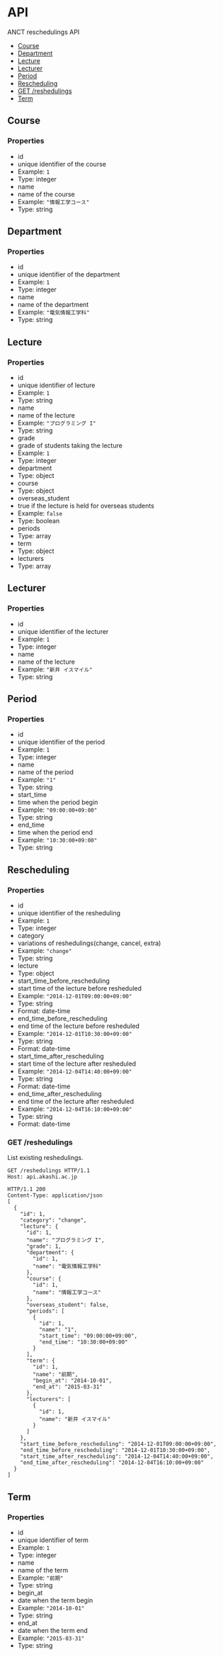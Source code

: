 # API
ANCT reschedulings API

* [Course](#course)
* [Department](#department)
* [Lecture](#lecture)
* [Lecturer](#lecturer)
* [Period](#period)
* [Rescheduling](#rescheduling)
 * [GET /reshedulings](#get-reshedulings)
* [Term](#term)

## Course


### Properties
* id
 * unique identifier of the course
 * Example: `1`
 * Type: integer
* name
 * name of the course
 * Example: `"情報工学コース"`
 * Type: string

## Department


### Properties
* id
 * unique identifier of the department
 * Example: `1`
 * Type: integer
* name
 * name of the department
 * Example: `"電気情報工学科"`
 * Type: string

## Lecture


### Properties
* id
 * unique identifier of lecture
 * Example: `1`
 * Type: string
* name
 * name of the lecture
 * Example: `"プログラミング I"`
 * Type: string
* grade
 * grade of students taking the lecture
 * Example: `1`
 * Type: integer
* department
 * Type: object
* course
 * Type: object
* overseas_student
 * true if the lecture is held for overseas students
 * Example: `false`
 * Type: boolean
* periods
 * Type: array
* term
 * Type: object
* lecturers
 * Type: array

## Lecturer


### Properties
* id
 * unique identifier of the lecturer
 * Example: `1`
 * Type: integer
* name
 * name of the lecture
 * Example: `"新井 イスマイル"`
 * Type: string

## Period


### Properties
* id
 * unique identifier of the period
 * Example: `1`
 * Type: integer
* name
 * name of the period
 * Example: `"1"`
 * Type: string
* start_time
 * time when the period begin
 * Example: `"09:00:00+09:00"`
 * Type: string
* end_time
 * time when the period end
 * Example: `"10:30:00+09:00"`
 * Type: string

## Rescheduling


### Properties
* id
 * unique identifier of the resheduling
 * Example: `1`
 * Type: integer
* category
 * variations of reshedulings(change, cancel, extra)
 * Example: `"change"`
 * Type: string
* lecture
 * Type: object
* start_time_before_rescheduling
 * start time of the lecture before resheduled
 * Example: `"2014-12-01T09:00:00+09:00"`
 * Type: string
 * Format: date-time
* end_time_before_rescheduling
 * end time of the lecture before resheduled
 * Example: `"2014-12-01T10:30:00+09:00"`
 * Type: string
 * Format: date-time
* start_time_after_rescheduling
 * start time of the lecture after resheduled
 * Example: `"2014-12-04T14:40:00+09:00"`
 * Type: string
 * Format: date-time
* end_time_after_rescheduling
 * end time of the lecture after resheduled
 * Example: `"2014-12-04T16:10:00+09:00"`
 * Type: string
 * Format: date-time

### GET /reshedulings
List existing reshedulings.

```
GET /reshedulings HTTP/1.1
Host: api.akashi.ac.jp
```

```
HTTP/1.1 200
Content-Type: application/json
[
  {
    "id": 1,
    "category": "change",
    "lecture": {
      "id": 1,
      "name": "プログラミング I",
      "grade": 1,
      "department": {
        "id": 1,
        "name": "電気情報工学科"
      },
      "course": {
        "id": 1,
        "name": "情報工学コース"
      },
      "overseas_student": false,
      "periods": [
        {
          "id": 1,
          "name": "1",
          "start_time": "09:00:00+09:00",
          "end_time": "10:30:00+09:00"
        }
      ],
      "term": {
        "id": 1,
        "name": "前期",
        "begin_at": "2014-10-01",
        "end_at": "2015-03-31"
      },
      "lecturers": [
        {
          "id": 1,
          "name": "新井 イスマイル"
        }
      ]
    },
    "start_time_before_rescheduling": "2014-12-01T09:00:00+09:00",
    "end_time_before_rescheduling": "2014-12-01T10:30:00+09:00",
    "start_time_after_rescheduling": "2014-12-04T14:40:00+09:00",
    "end_time_after_rescheduling": "2014-12-04T16:10:00+09:00"
  }
]
```

## Term


### Properties
* id
 * unique identifier of term
 * Example: `1`
 * Type: integer
* name
 * name of the term
 * Example: `"前期"`
 * Type: string
* begin_at
 * date when the term begin
 * Example: `"2014-10-01"`
 * Type: string
* end_at
 * date when the term end
 * Example: `"2015-03-31"`
 * Type: string

